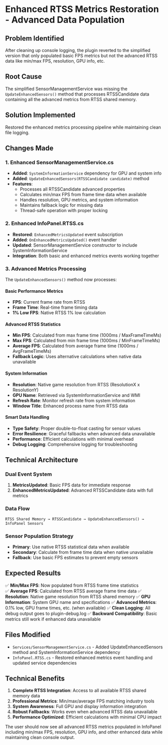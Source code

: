 # Enhanced RTSS Metrics Restoration - Advanced Data Population

## Problem Identified
After cleaning up console logging, the plugin reverted to the simplified version that only populated basic FPS metrics but not the advanced RTSS data like min/max FPS, resolution, GPU info, etc.

## Root Cause
The simplified SensorManagementService was missing the `UpdateEnhancedSensors()` method that processes RTSSCandidate data containing all the advanced metrics from RTSS shared memory.

## Solution Implemented
Restored the enhanced metrics processing pipeline while maintaining clean file logging.

## Changes Made

### 1. Enhanced SensorManagementService.cs
- **Added**: `SystemInformationService` dependency for GPU and system info
- **Added**: `UpdateEnhancedSensors(RTSSCandidate candidate)` method
- **Features**: 
  - Processes all RTSSCandidate advanced properties
  - Calculates min/max FPS from frame time data when available
  - Handles resolution, GPU metrics, and system information
  - Maintains fallback logic for missing data
  - Thread-safe operation with proper locking

### 2. Enhanced InfoPanel.RTSS.cs
- **Restored**: `EnhancedMetricsUpdated` event subscription
- **Added**: `OnEnhancedMetricsUpdated()` event handler
- **Updated**: SensorManagementService constructor to include SystemInformationService
- **Integration**: Both basic and enhanced metrics events working together

### 3. Advanced Metrics Processing
The `UpdateEnhancedSensors()` method now processes:

#### Basic Performance Metrics
- **FPS**: Current frame rate from RTSS
- **Frame Time**: Real-time frame timing data
- **1% Low FPS**: Native RTSS 1% low calculation

#### Advanced RTSS Statistics  
- **Min FPS**: Calculated from max frame time (1000ms / MaxFrameTimeMs)
- **Max FPS**: Calculated from min frame time (1000ms / MinFrameTimeMs)  
- **Average FPS**: Calculated from average frame time (1000ms / AvgFrameTimeMs)
- **Fallback Logic**: Uses alternative calculations when native data unavailable

#### System Information
- **Resolution**: Native game resolution from RTSS (ResolutionX x ResolutionY)
- **GPU Name**: Retrieved via SystemInformationService and WMI
- **Refresh Rate**: Monitor refresh rate from system information
- **Window Title**: Enhanced process name from RTSS data

#### Smart Data Handling
- **Type Safety**: Proper double-to-float casting for sensor values
- **Error Resilience**: Graceful fallbacks when advanced data unavailable
- **Performance**: Efficient calculations with minimal overhead
- **Debug Logging**: Comprehensive logging for troubleshooting

## Technical Architecture

### Dual Event System
1. **MetricsUpdated**: Basic FPS data for immediate response
2. **EnhancedMetricsUpdated**: Advanced RTSSCandidate data with full metrics

### Data Flow
```
RTSS Shared Memory → RTSSCandidate → UpdateEnhancedSensors() → InfoPanel Sensors
```

### Sensor Population Strategy
- **Primary**: Use native RTSS statistical data when available
- **Secondary**: Calculate from frame time data when native unavailable  
- **Fallback**: Use basic FPS estimates to prevent empty sensors

## Expected Results
✅ **Min/Max FPS**: Now populated from RTSS frame time statistics  
✅ **Average FPS**: Calculated from RTSS average frame time data
✅ **Resolution**: Native game resolution from RTSS shared memory
✅ **GPU Information**: System GPU name and specifications
✅ **Advanced Metrics**: 0.1% low, GPU frame times, etc. (when available)
✅ **Clean Logging**: All debug output goes to plugin-debug.log
✅ **Backward Compatibility**: Basic metrics still work if enhanced data unavailable

## Files Modified
- `Services/SensorManagementService.cs` - Added UpdateEnhancedSensors method and SystemInformationService dependency
- `InfoPanel.RTSS.cs` - Restored enhanced metrics event handling and updated service dependencies

## Technical Benefits
1. **Complete RTSS Integration**: Access to all available RTSS shared memory data
2. **Professional Metrics**: Min/max/average FPS matching industry tools
3. **System Awareness**: Full GPU and display information integration
4. **Robust Fallbacks**: Works even when advanced RTSS data unavailable
5. **Performance Optimized**: Efficient calculations with minimal CPU impact

The user should now see all advanced RTSS metrics populated in InfoPanel including min/max FPS, resolution, GPU info, and other enhanced data while maintaining clean console output.